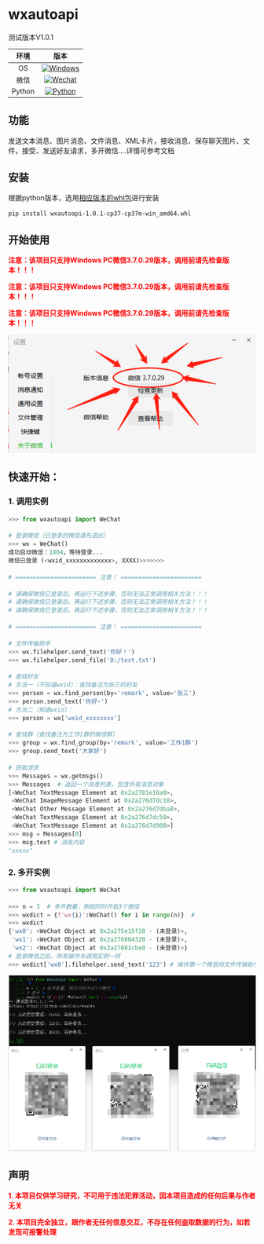 # wxautoapi

测试版本V1.0.1

|  环境  | 版本 |
| :----: | :--: |
|   OS   | [![Windows](https://img.shields.io/badge/Windows-7+-white?logo=windows&logoColor=white)](https://www.microsoft.com/)  |
|  微信  | [![Wechat](https://img.shields.io/badge/%E5%BE%AE%E4%BF%A1-3.7.0.29-07c160?logo=wechat&logoColor=white)](https://weixin.qq.com/cgi-bin/readtemplate?ang=zh_CN&t=page/faq/win/370/index&faq=win_370)  |
| Python | [![Python](https://img.shields.io/badge/Python-3.7+-blue?logo=python&logoColor=white)](https://www.python.org/)   |


## 功能

发送文本消息、图片消息、文件消息、XML卡片，接收消息、保存聊天图片、文件，接受、发送好友请求，多开微信....详情可参考文档

## 安装

根据python版本，选用[相应版本的whl包](https://github.com/cluic/wxautoapi/tree/main/SetupPackages)进行安装

```shell
pip install wxautoapi-1.0.1-cp37-cp37m-win_amd64.whl
```

## 开始使用

**<font color='red'>注意：该项目只支持Windows PC微信3.7.0.29版本，调用前请先检查版本！！！</font>**

**<font color='red'>注意：该项目只支持Windows PC微信3.7.0.29版本，调用前请先检查版本！！！</font>**

**<font color='red'>注意：该项目只支持Windows PC微信3.7.0.29版本，调用前请先检查版本！！！</font>**

![WeChatVersion](https://github.com/cluic/wxautoapi/blob/main/Images/%E5%BE%AE%E4%BF%A1%E7%89%88%E6%9C%AC.png)


## 快速开始：

### 1. 调用实例

```python
>>> from wxautoapi import WeChat

# 登录微信（已登录的微信请先退出）
>>> wx = WeChat()
成功启动微信：1804，等待登录...
微信已登录 (<wxid_xxxxxxxxxxxxx>, XXXX)>>>>>>>

# ======================= 注意！ =======================

# 请确保微信已登录后，再运行下述步骤，否则无法正常调用相关方法！！！
# 请确保微信已登录后，再运行下述步骤，否则无法正常调用相关方法！！！
# 请确保微信已登录后，再运行下述步骤，否则无法正常调用相关方法！！！

# ======================= 注意！ =======================

# 文件传输助手
>>> wx.filehelper.send_text('你好！')
>>> wx.filehelper.send_file('D:/test.txt')

# 查找好友
# 方法一（不知道wxid）：查找备注为张三的好友
>>> person = wx.find_person(by='remark', value='张三')
>>> person.send_text('你好~')
# 方法二（知道wxid）：
>>> person = wx['wxid_xxxxxxxx']

# 查找群（查找备注为工作1群的微信群）
>>> group = wx.find_group(by='remark', value='工作1群')
>>> group.send_text('大家好')

# 获取消息
>>> Messages = wx.getmsgs()
>>> Messages  # 返回一个消息列表，包含所有消息对象
[<WeChat TextMessage Element at 0x2a2781e16a0>,
 <WeChat ImageMessage Element at 0x2a276d7dc18>,
 <WeChat Other Message Element at 0x2a276d7dba8>,
 <WeChat TextMessage Element at 0x2a276d7dc50>,
 <WeChat TextMessage Element at 0x2a276d7d908>]
>>> msg = Messages[0]
>>> msg.text # 消息内容
"xxxxx"
```

### 2. 多开实例

```python
>>> from wxautoapi import WeChat

>>> n = 3  # 多开数量，例如同时开启3个微信
>>> wxdict = {f'wx{i}':WeChat() for i in range(n)}  # 
>>> wxdict
{'wx0': <WeChat Object at 0x2a275e15f28 - (未登录)>,
 'wx1': <WeChat Object at 0x2a276804320 - (未登录)>,
 'wx2': <WeChat Object at 0x2a27681cbe0 - (未登录)>}
# 登录微信之后，所有操作与调用实例一样
>>> wxdict['wx0'].filehelper.send_text('123') # 操作第一个微信向文件传输助手发送消息：123
```

![MultiApp](https://github.com/cluic/wxautoapi/blob/main/Images/%E5%A4%9A%E5%BC%80%E7%A4%BA%E4%BE%8B.png)



## 声明

**<font color='red'>1. 本项目仅供学习研究，不可用于违法犯罪活动，因本项目造成的任何后果与作者无关</font>**

**<font color='red'>2. 本项目完全独立，跟作者无任何信息交互，不存在任何盗取数据的行为，如若发现可报警处理</font>**

